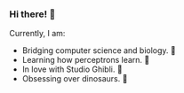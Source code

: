 ### Hi there! 👋
Currently, I am:
- Bridging computer science and biology. 🌉
- Learning how perceptrons learn. 🧠
- In love with Studio Ghibli. 🐨
- Obsessing over dinosaurs. 🦖
